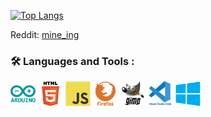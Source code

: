 [![Top Langs](https://github-readme-stats.vercel.app/api/top-langs/?username=mine-ing&theme=vision-friendly-dark)](https://github.com/anuraghazra/github-readme-stats)

Reddit: [mine_ing](https://www.reddit.com/u/mine_ing)

### :hammer_and_wrench: Languages and Tools :
<div>
  <img src="https://github.com/devicons/devicon/blob/master/icons/arduino/arduino-original-wordmark.svg" width="40" height="40"/>
  <img src="https://github.com/devicons/devicon/blob/master/icons/html5/html5-original-wordmark.svg" width="40" height="40"/>
  <img src="https://github.com/devicons/devicon/blob/master/icons/javascript/javascript-original.svg" width="40" height="40"/>
  <img src="https://github.com/devicons/devicon/blob/master/icons/firefox/firefox-plain-wordmark.svg" width="40" height="40"/>
  <img src="https://github.com/devicons/devicon/blob/master/icons/gimp/gimp-original-wordmark.svg" width="40" height="40"/>
  <img src="https://github.com/devicons/devicon/blob/master/icons/vscode/vscode-original-wordmark.svg" width="40" height="40"/>
  <img src="https://github.com/devicons/devicon/blob/master/icons/windows8/windows8-original.svg" width="40" height="40"/>
</div>

